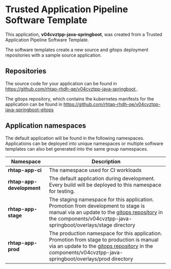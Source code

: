 # Trusted Application Pipeline Software Template

This application, **v04cvztpp-java-springboot**, was created from a Trusted Application Pipeline Software Template.

The software templates create a new source and gitops deployment repositories with a sample source application. 

## Repositories

The source code for your application can be found in [https://github.com/rhtap-rhdh-qe/v04cvztpp-java-springboot ](https://github.com/rhtap-rhdh-qe/v04cvztpp-java-springboot ).
 
The gitops repository, which contains the kubernetes manifests for the application can be found in 
[https://github.com/rhtap-rhdh-qe/v04cvztpp-java-springboot-gitops ](https://github.com/rhtap-rhdh-qe/v04cvztpp-java-springboot-gitops ) 

## Application namespaces 

The default application will be found in the following namespaces. Applications can be deployed into unique namespaces or multiple software templates can also bet generated into the same group namespaces.  

|  Namespace   |  Description   |  
| -------- | -------- |
| **rhtap-app-ci** | The namespace used for CI workloads |
| **rhtap-app-development** | The default application during development. Every build will be deployed to this namespace for testing. |
| **rhtap-app-stage** | The staging namespace for this application. Promotion from development to stage is manual via an update to the [gitops repository](https://github.com/rhtap-rhdh-qe/v04cvztpp-java-springboot-gitops ) in the components/v04cvztpp-java-springboot/overlays/stage directory |
| **rhtap-app-prod** | The production namespace for this application. Promotion from stage to production is manual via an update to the [gitops repository](https://github.com/rhtap-rhdh-qe/v04cvztpp-java-springboot-gitops ) in the components/v04cvztpp-java-springboot/overlays/prod directory |